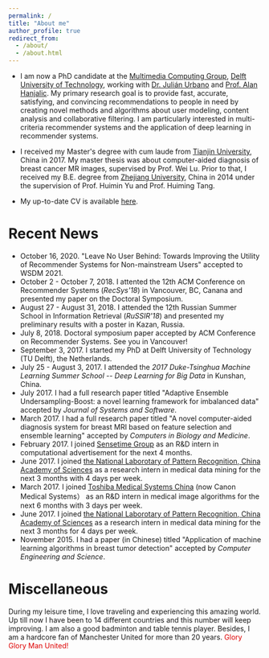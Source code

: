 ```yaml
---
permalink: /
title: "About me"
author_profile: true
redirect_from: 
  - /about/
  - /about.html
---
```


* I am now a PhD candidate at the [Multimedia Computing Group](https://www.tudelft.nl/ewi/over-de-faculteit/afdelingen/intelligent-systems/multimedia-computing), [Delft University of Technology](https://www.tudelft.nl/en), working with [Dr. Julián Urbano](https://julian-urbano.info) and [Prof. Alan Hanjalic](https://www.tudelft.nl/ewi/over-de-faculteit/afdelingen/intelligent-systems/multimedia-computing/people/alan-hanjalic/). My primary research goal is to provide fast, accurate, satisfying, and convincing recommendations to people in need by creating novel methods and algorithms about user modeling, content analysis and collaborative filtering. I am particularly interested in multi-criteria recommender systems and the application of deep learning in recommender systems. 

* I received my Master's degree with cum laude from [Tianjin University](http://www.tju.edu.cn/english), China in 2017. My master thesis was about computer-aided diagnosis of breast cancer MR images, supervised by Prof. Wei Lu. Prior to that, I received my  B.E. degree from [Zhejiang University](http://www.zju.edu.cn/english/), China in 2014 under the supervision of Prof. Huimin Yu and Prof. Huiming Tang. 

* My up-to-date CV is available [here](https://roger-zhe-li.github.io/files/Zhe_Li.pdf).


Recent News
======
* October 16, 2020. "Leave No User Behind: Towards Improving the Utility of Recommender Systems for Non-mainstream Users" accepted to WSDM 2021.
* October 2 - October 7, 2018. I attented the 12th ACM Conference on Recommender Systems (*RecSys'18*) in Vancouver, BC, Canana and presented my paper on the Doctoral Symposium.
* August 27 - August 31, 2018. I attended the 12th Russian Summer School in Information Retrieval (*RuSSIR'18*) and presented my preliminary results with a poster in Kazan, Russia. 
* July 8, 2018. Doctoral symposium paper accepted by ACM Conference on Recommender Systems. See you in Vancouver!
* September 3, 2017. I started my PhD at Delft University of Technology (TU Delft), the Netherlands.
* July 25 - August 3, 2017. I attended the *2017 Duke-Tsinghua Machine Learning Summer School -- Deep Learning for Big Data* in Kunshan, China.
* July 2017. I had a full research paper titled "Adaptive Ensemble Undersampling-Boost: a novel learning framework for imbalanced data" accepted by *Journal of Systems and Software*.
* March 2017. I had a full research paper titled "A novel computer-aided diagnosis system for breast MRI based on feature selection and ensemble learning" accepted by *Computers in Biology and Medicine*.
* February 2017. I joined [Sensetime Group](https://www.sensetime.com/) as an R&D intern in computational advertisement for the next 4 months.
* June 2017. I joined [the National Laborotary of Pattern Recognition, China Academy of Sciences](http://www.nlpr.ia.ac.cn/nlpren/EN/volumn/home.shtml) as a research intern in medical data mining for the next 3 months with 4 days per week.
* March 2017. I joined [Toshiba Medical Systems China](https://global.medical.canon/#) (now Canon Medical Systems） as an R&D intern in medical image algorithms for the next 6 months with 3 days per week.
* June 2017. I joined [the National Laborotary of Pattern Recognition, China Academy of Sciences](http://www.nlpr.ia.ac.cn/nlpren/EN/volumn/home.shtml) as a research intern in medical data mining for the next 3 months for 4  days per week.
* November 2015. I had a paper (in Chinese) titled "Application of machine learning algorithms in breast tumor detection" accepted by *Computer Engineering and Science*.


Miscellaneous
======

During my leisure time, I love traveling and experiencing this amazing world. Up till now I have been to 14 different countries and this number will keep improving. I am also a good badminton and table tennis player. Besides, I am a hardcore fan of Manchester United for more than 20 years. <font color="#dd0000">Glory Glory Man United!</font><br /> 
